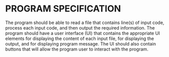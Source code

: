 
# PROGRAM SPECIFICATION

The program should be able to read a file that contains line(s) of input code, process each
input code, and then output the required information. The program should have a user
interface (UI) that contains the appropriate UI elements for displaying the content of each
input file, for displaying the output, and for displaying program message. The UI should also
contain buttons that will allow the program user to interact with the program.

